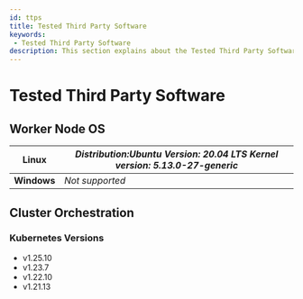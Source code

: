 ```yaml
---
id: ttps
title: Tested Third Party Software
keywords:
 - Tested Third Party Software
description: This section explains about the Tested Third Party Software.
---
```

# Tested Third Party Software

## **Worker Node OS**

| **Linux**   | _Distribution:Ubuntu Version: 20.04 LTS Kernel version: 5.13.0-27-generic_ |
|-------------|----------------------------------------------------------------------------|
| **Windows** | _Not supported_                                                            |

## **Cluster Orchestration**

### Kubernetes Versions

 * v1.25.10
 * v1.23.7 
 * v1.22.10
 * v1.21.13